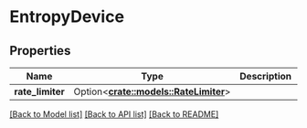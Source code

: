 # EntropyDevice

## Properties

Name | Type | Description | Notes
------------ | ------------- | ------------- | -------------
**rate_limiter** | Option<[**crate::models::RateLimiter**](RateLimiter.md)> |  | [optional]

[[Back to Model list]](../README.md#documentation-for-models) [[Back to API list]](../README.md#documentation-for-api-endpoints) [[Back to README]](../README.md)


